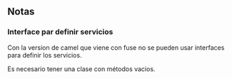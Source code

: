 ## Notas

### Interface par definir servicios
Con la version de camel que viene con fuse no se pueden usar interfaces para definir los servicios.

Es necesario tener una clase con métodos vacios.

